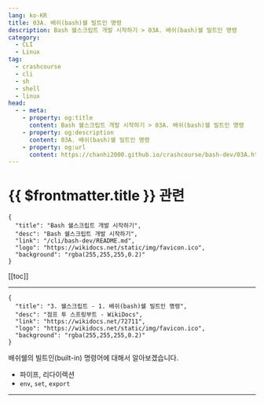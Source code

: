 ```yaml
---
lang: ko-KR
title: 03A. 배쉬(bash)쉘 빌트인 명령
description: Bash 쉘스크립트 개발 시작하기 > 03A. 배쉬(bash)쉘 빌트인 명령
category:
  - CLI
  - Linux
tag: 
  - crashcourse
  - cli
  - sh
  - shell
  - linux
head:
  - - meta:
    - property: og:title
      content: Bash 쉘스크립트 개발 시작하기 > 03A. 배쉬(bash)쉘 빌트인 명령
    - property: og:description
      content: 03A. 배쉬(bash)쉘 빌트인 명령
    - property: og:url
      content: https://chanhi2000.github.io/crashcourse/bash-dev/03A.html
---
```


# {{ $frontmatter.title }} 관련

```component VPCard
{
  "title": "Bash 쉘스크립트 개발 시작하기",
  "desc": "Bash 쉘스크립트 개발 시작하기",
  "link": "/cli/bash-dev/README.md",
  "logo": "https://wikidocs.net/static/img/favicon.ico",
  "background": "rgba(255,255,255,0.2)"
}
```

[[toc]]

---

```component VPCard
{
  "title": "3. 쉘스크립트 - 1. 배쉬(bash)쉘 빌트인 명령",
  "desc": "점프 투 스프링부트 - WikiDocs",
  "link": "https://wikidocs.net/72711",
  "logo": "https://wikidocs.net/static/img/favicon.ico",
  "background": "rgba(255,255,255,0.2)"
}
```

배쉬쉘의 빌트인(built-in) 명령어에 대해서 알아보겠습니다.

- 파이프, 리다이렉션
- `env`, `set`, `export`

<!-- TODO: 작성 -->

---

<TagLinks />